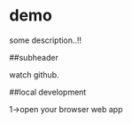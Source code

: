 # demo

some description..!!

##subheader

watch github.

##local development

1->open your browser web app
